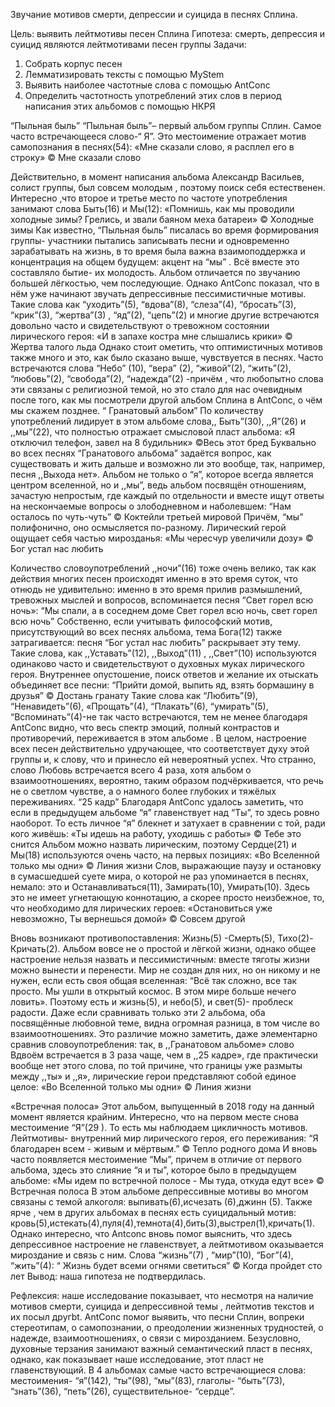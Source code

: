 Звучание мотивов смерти, депрессии и суицида в песнях Сплина.

Цель: выявить лейтмотивы песен Сплина 
Гипотеза: смерть, депрессия и суицид являются лейтмотивами песен группы 
Задачи:
1.	Собрать корпус песен 
2.	Лемматизировать тексты с помощью MyStem 
3.	Выявить наиболее частотные слова с помощью AntConc
4.	Определить частотность употреблений этих слов в период написания этих альбомов с помощью НКРЯ

“Пыльная быль”
“Пыльная быль”– первый альбом группы Сплин. Самое часто встречающееся слово-“ Я”. Это местоимение отражает мотив самопознания в песнях(54):
«Мне сказали слово, я расплел его в строку»
 © Мне сказали слово

Действительно, в момент написания альбома Александр Васильев, солист группы, был совсем молодым , поэтому поиск себя естественен. Интересно ,что второе и третье место по частоте употребления занимают слова Быть(16) и Мы(12):
«Помнишь, как мы проводили холодные зимы?
Грелись, и звали баяном меха батареи»
 © Холодные зимы 
Как известно, “Пыльная быль” писалась во время формирования группы- участники пытались записывать песни и одновременно зарабатывать на жизнь, в то время была важна взаимоподдержка и концентрация на общем будущем: акцент на “мы” . Всё вместе это составляло бытие- их молодость.
Альбом отличается по звучанию большей лёгкостью, чем последующие. Однако AntConc показал, что в нём уже начинают звучать депрессивные пессимистичные мотивы. Такие слова как “уходить”(5), “вдова”(8), “слеза”(4), “бросать”(3), “крик”(3), “жертва”(3) , “яд”(2), “цепь”(2) и многие другие встречаются довольно часто и свидетельствуют о тревожном состоянии лирического героя:
«И в запахе костра мне слышались крики»
© Жертва талого льда
Однако стоит ометить, что оптимистичных мотивов также много и это, как было сказано выше, чувствуется в песнях. Часто встречаются слова “Небо” (10), “вера” (2), “живой”(2), “жить”(2), “любовь”(2), “свобода”(2), “надежда”(2)  -причём , что любопытно слова эти связаны с религиозной темой, но это стало для нас очевидным после того, как мы посмотрели другой альбом Сплина в AntConc, о чём  мы скажем позднее.
“ Гранатовый альбом”
По количеству употреблений лидирует в этом альбоме слова,, Быть”(30), ,,Я”(26) и ,,мы”(22), что полностью отражает смысловой пласт альбома:
 «Я отключил телефон, завел на 8 будильник»
 ©Весь этот бред
Буквально во всех песнях “Гранатового альбома” задаётся вопрос, как существовать и жить дальше и возможно ли это вообще, так, например, песня ,,Выхода нет». Альбом не только о “я”, которое всегда является центром вселенной, но и ,,мы”, ведь альбом посвящён отношениям, зачастую непростым, где каждый по отдельности и вместе ищут ответы на нескончаемые вопросы о злободневном и наболевшем:
“Нам осталось по чуть-чуть”
© Коктейли третьей мировой
Причём, “мы” полифонично, оно осмысляется  по-разному. Лирический герой ощущает себя частью мирозданья:
«Мы чересчур увеличили дозу»
© Бог устал нас любить

Количество словоупотреблений ,,ночи”(16) тоже очень велико, так как действия многих песен происходят именно в это время суток, что отнюдь не удивительно: именно в это время прилив размышлений, тревожных мыслей и вопросов, вспоминается песня “Свет горел всю ночь»:
“Мы спали, а в соседнем доме
Свет горел всю ночь, свет горел всю ночь”
Собственно, если учитывать философский мотив, присутствующий во всех песнях альбома, тема Бога(12) также затрагивается: песня  “Бог устал нас любить” раскрывает эту тему. Такие слова, как ,,Уставать”(12), ,,Выход”(11) , ,,Свет”(10) используются одинаково часто и свидетельствуют о духовных муках лирического героя. Внутреннее опустошение, поиск ответов и желание их отыскать объединяет все песни:
“Прийти домой, выпить яд, взять бормашину в друзья”
© Достань гранату
Такие слова как “Любить”(9), “Ненавидеть”(6), «Прощать”(4), “Плакать”(6), “умирать”(5), “Вспоминать”(4)-не так часто встречаются, тем не менее благодаря AntConc видно, что весь спектр эмоций, полный контрастов и противоречий, переживается в этом альбоме .
В целом, настроение всех песен действительно удручающее, что соответствует духу этой группы и, к слову, что и принесло ей невероятный успех.
Что странно, слово Любовь встречается всего 4 раза, хотя альбом о взаимоотношениях, вероятно, таким образом подчёркивается, что речь не о светлом чувcтве, а о намного более глубоких и тяжёлых переживаниях.
 “25 кадр”
Благодаря AntConc удалось заметить, что если в предыдущем альбоме “я” главенствует над “Ты”, то здесь ровно наоборот. То есть личное “я” блекнет и затухает в сравнении с той, ради кого живёшь:
«Ты идешь на работу, уходишь с работы»
 © Тебе это снится
 Альбом можно назвать лирическим, поэтому Сердце(21) и Мы(18) используются очень часто, на первых позициях:
«Во Вселенной только мы одни»
© Линия жизни
Слов, выражающие паузу и остановку в сумасшедшей суете мира, о которой не раз упоминается в песнях, немало: это и Останавливаться(11), Замирать(10), Умирать(10). Здесь это не имеет угнетающую коннотацию, а скорее просто неизбежное, то, что необходимо для лирических героев:
«Остановиться уже невозможно,
Ты вернешься домой»
© Совсем другой

Вновь возникают противопоставления: Жизнь(5) -Смерть(5), Тихо(2)-Кричать(2). Альбом вовсе не о простой и лёгкой жизни, однако общее настроение нельзя назвать и пессимистичным: вместе тяготы жизни можно вынести и перенести. Мир не создан для них, но он никому и не нужен, если есть своя общая вселенная: 
“Всё так сложно, все так пpосто.
 Мы yшли в откpытый космос.
 В этом миpе больше нечего ловить».
Поэтому есть и жизнь(5), и небо(5), и свет(5)- проблеск радости.
Даже если сравнивать только эти 2 альбома, оба посвящённые любовной теме, видна огромная разница, в том числе во взаимоотношениях. Это различие можно заметить, даже элементарно сравнив словоупотребления: так, в ,,Гранатовом альбоме» слово Вдвоём встречается в 3 раза чаще, чем в ,,25 кадре», где практически вообще нет этого слова, по той причине, что границы уже размыты между ,,ты» и ,,я», лирические герои представляют собой единое целое:
«Во Вселенной только мы одни»
© Линия жизни

«Встречная полоса»
Этот альбом, выпущенный в  2018 году на данный момент является крайним. Интересно, что на первом месте снова местоимение “Я”(29 ). То есть мы наблюдаем цикличность мотивов. Лейтмотивы-  внутренний мир лирического героя, его переживания:
“Я благодарен всем - живым и мёртвым.”
© Тепло родного дома
И вновь часто появляется местоимение “Мы”, причем  в отличие от первого альбома, здесь это слияние “я и ты”, которое было в предыдущем альбоме:
«Мы идем по встречной полосе - 
Мы туда, откуда едут все»
© Встречная полоса
В этом альбоме  депрессивные мотивы во многом связаны с темой алкоголя:  выпивать(6),исчезать (6),джинн (5). Также ярче , чем в других альбомах в песнях есть суицидальный мотив: кровь(5),истекать(4),пуля(4),темнота(4),бить(3),выстрел(1),кричать(1).
Однако интересно, что Antconc вновь помог выяснить, что здесь депрессивное настроение не главенствует, а лейтмотивом оказывается мироздание и связь с ним. Слова “жизнь”(7) , “мир”(10), “Бог”(4), “жить”(4):
“ Жизнь будет всеми огнями светиться”
© Когда пройдет сто лет
Вывод: наша гипотеза не подтвердилась.

Рефлексия: наше исследование показывает, что несмотря на наличие мотивов смерти, суицида и депрессивной темы , лейтмотив текстов и их посыл другbt. AntConc помог выявить, что песни Сплин, вопреки стереотипам, о самопознании, о преодолении жизненных трудностей, о надежде, взаимоотношениях, о связи с мирозданием. Безусловно, духовные терзания занимают важный семантический пласт в песнях, однако, как показывает наше исследование, этот пласт не главенствующий.  В 4 альбомах самые часто встречающиеся слова: местоимения- “я”(142), “ты”(98), “мы”(83),  глаголы- “быть”(73), “знать”(36), “петь”(26), существительное- “сердце”. 


